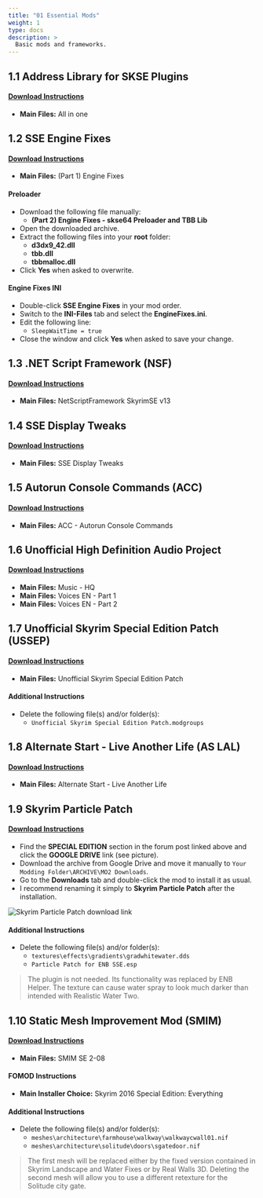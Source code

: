 ```yaml
---
title: "01 Essential Mods"
weight: 1
type: docs
description: >
  Basic mods and frameworks.
---
```


## 1.1 Address Library for SKSE Plugins

#### [Download Instructions](https://www.nexusmods.com/skyrimspecialedition/mods/32444?tab=files)

- **Main Files:** All in one

## 1.2 SSE Engine Fixes

#### [Download Instructions](https://www.nexusmods.com/skyrimspecialedition/mods/17230?tab=files)

- **Main Files:** (Part 1) Engine Fixes

#### Preloader

- Download the following file manually:
  * **(Part 2) Engine Fixes - skse64 Preloader and TBB Lib**
- Open the downloaded archive.
- Extract the following files into your **root** folder:
  * **d3dx9_42.dll**
  * **tbb.dll**
  * **tbbmalloc.dll**
- Click **Yes** when asked to overwrite.

#### Engine Fixes INI

* Double-click **SSE Engine Fixes** in your mod order.
* Switch to the **INI-Files** tab and select the **EngineFixes.ini**.
* Edit the following line:
  * `SleepWaitTime = true`
* Close the window and click **Yes** when asked to save your change.

## 1.3 .NET Script Framework (NSF)

#### [Download Instructions](https://www.nexusmods.com/skyrimspecialedition/mods/21294?tab=files)

- **Main Files:** NetScriptFramework SkyrimSE v13

## 1.4 SSE Display Tweaks

#### [Download Instructions](https://www.nexusmods.com/skyrimspecialedition/mods/34705?tab=files)

- **Main Files:** SSE Display Tweaks

## 1.5 Autorun Console Commands (ACC)

#### [Download Instructions](https://www.nexusmods.com/skyrimspecialedition/mods/24919?tab=files)

- **Main Files:** ACC - Autorun Console Commands

## 1.6 Unofficial High Definition Audio Project

#### [Download Instructions](https://www.nexusmods.com/skyrimspecialedition/mods/18115?tab=files)

- **Main Files:** Music - HQ
- **Main Files:** Voices EN - Part 1
- **Main Files:** Voices EN - Part 2

## 1.7 Unofficial Skyrim Special Edition Patch (USSEP)

#### [Download Instructions](https://www.nexusmods.com/skyrimspecialedition/mods/266?tab=files)

- **Main Files:** Unofficial Skyrim Special Edition Patch

#### Additional Instructions

- Delete the following file(s) and/or folder(s):
  * `Unofficial Skyrim Special Edition Patch.modgroups`

## 1.8 Alternate Start - Live Another Life (AS LAL)

#### [Download Instructions](https://www.nexusmods.com/skyrimspecialedition/mods/272?tab=files)

- **Main Files:** Alternate Start - Live Another Life

## 1.9 Skyrim Particle Patch

#### [Download Instructions](http://enbseries.enbdev.com/forum/viewtopic.php?t=1499)

- Find the **SPECIAL EDITION** section in the forum post linked above and click the **GOOGLE DRIVE** link (see picture).
- Download the archive from Google Drive and move it manually to `Your Modding Folder\ARCHIVE\MO2 Downloads`.
- Go to the **Downloads** tab and double-click the mod to install it as usual.
- I recommend renaming it simply to **Skyrim Particle Patch** after the installation.

![Skyrim Particle Patch download link](/Pictures/mod_installation/skyrim_particle_patch_download.png)

#### Additional Instructions

- Delete the following file(s) and/or folder(s):
  - `textures\effects\gradients\gradwhitewater.dds`
  - `Particle Patch for ENB SSE.esp`

> The plugin is not needed. Its functionality was replaced by ENB Helper. The texture can cause water spray to look much darker than intended with Realistic Water Two.

## 1.10 Static Mesh Improvement Mod (SMIM)

#### [Download Instructions](https://www.nexusmods.com/skyrimspecialedition/mods/659?tab=files)

- **Main Files:** SMIM SE 2-08

#### FOMOD Instructions

- **Main Installer Choice:** Skyrim 2016 Special Edition: Everything

#### Additional Instructions

- Delete the following file(s) and/or folder(s):
  * `meshes\architecture\farmhouse\walkway\walkwaycwall01.nif`
  * `meshes\architecture\solitude\doors\sgatedoor.nif`

> The first mesh will be replaced either by the fixed version contained in Skyrim Landscape and Water Fixes or by Real Walls 3D.  Deleting the second mesh will allow you to use a different retexture for the Solitude city gate.